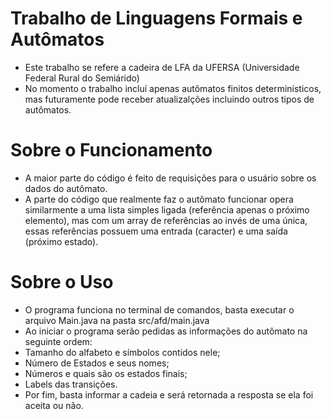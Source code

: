 # Trabalho de Linguagens Formais e Autômatos
 - Este trabalho se refere a cadeira de LFA da UFERSA (Universidade Federal Rural do Semiárido)
 - No momento o trabalho incluí apenas autômatos finitos determinísticos, mas futuramente pode receber atualizalções incluindo outros tipos de autômatos.

 # Sobre o Funcionamento
 - A maior parte do código é feito de requisições para o usuário sobre os dados do autômato.
 - A parte do código que realmente faz o autômato funcionar opera similarmente a uma lista simples ligada (referência apenas o próximo elemento), mas com um array de referências ao invés de uma única, essas referências possuem uma entrada (caracter) e uma saída (próximo estado).

 # Sobre o Uso
 - O programa funciona no terminal de comandos, basta executar o arquivo Main.java na pasta src/afd/main.java
 - Ao iniciar o programa serão pedidas as informações do autômato na seguinte ordem:
  - Tamanho do alfabeto e símbolos contidos nele;
  - Número de Estados e seus nomes;
  - Números e quais são os estados finais;
  - Labels das transições.
 - Por fim, basta informar a cadeia e será retornada a resposta se ela foi aceita ou não.
